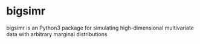 # bigsimr

bigsimr is an Python3 package for simulating high-dimensional multivariate data with arbitrary marginal distributions

